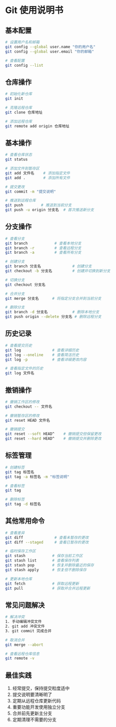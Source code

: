 # Git 使用说明书

## 基本配置
```bash
# 设置用户名和邮箱
git config --global user.name "你的用户名"
git config --global user.email "你的邮箱"

# 查看配置
git config --list
```

## 仓库操作
```bash
# 初始化新仓库
git init

# 克隆远程仓库
git clone 仓库地址

# 添加远程仓库
git remote add origin 仓库地址
```

## 基本操作
```bash
# 查看仓库状态
git status

# 添加文件到暂存区
git add 文件名    # 添加指定文件
git add .        # 添加所有文件

# 提交更改
git commit -m "提交说明"

# 推送到远程仓库
git push        # 推送到当前分支
git push -u origin 分支名  # 首次推送新分支
```

## 分支操作
```bash
# 查看分支
git branch            # 查看本地分支
git branch -r         # 查看远程分支
git branch -a         # 查看所有分支

# 创建分支
git branch 分支名              # 创建分支
git checkout -b 分支名         # 创建并切换到新分支

# 切换分支
git checkout 分支名

# 合并分支
git merge 分支名      # 将指定分支合并到当前分支

# 删除分支
git branch -d 分支名           # 删除本地分支
git push origin --delete 分支名 # 删除远程分支
```

## 历史记录
```bash
# 查看提交历史
git log              # 查看详细历史
git log --oneline    # 查看简洁历史
git log -p           # 查看详细更改内容

# 查看指定文件的历史
git log 文件名
```

## 撤销操作
```bash
# 撤销工作区的修改
git checkout -- 文件名

# 撤销暂存区的修改
git reset HEAD 文件名

# 撤销提交
git reset --soft HEAD^    # 撤销提交但保留更改
git reset --hard HEAD^    # 撤销提交并删除更改
```

## 标签管理
```bash
# 创建标签
git tag 标签名
git tag -a 标签名 -m "标签说明"

# 查看标签
git tag

# 删除标签
git tag -d 标签名
```

## 其他常用命令
```bash
# 查看差异
git diff              # 查看未暂存的更改
git diff --staged     # 查看已暂存的更改

# 临时保存工作区
git stash            # 保存当前工作区
git stash list       # 查看保存列表
git stash pop        # 恢复并删除最近的保存
git stash apply      # 恢复但不删除保存

# 更新本地仓库
git fetch            # 获取远程更新
git pull             # 获取并合并远程更新
```

## 常见问题解决
```bash
# 解决冲突
1. 手动编辑冲突文件
2. git add 冲突文件
3. git commit 完成合并

# 取消合并
git merge --abort

# 查看远程仓库信息
git remote -v
```

## 最佳实践
1. 经常提交，保持提交粒度适中
2. 提交说明要清晰明了
3. 定期从远程仓库更新代码
4. 重要功能开发使用独立分支
5. 合并前先更新主分支
6. 定期清理不需要的分支
``` 